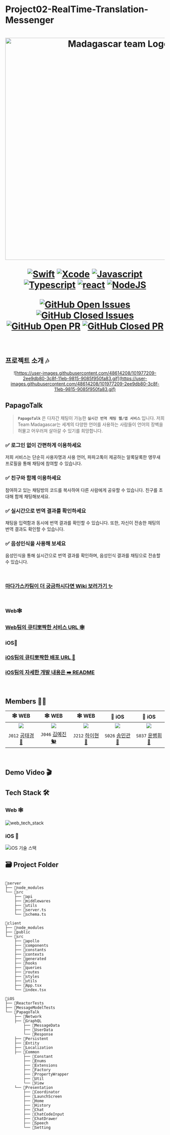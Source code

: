 # Project02-RealTime-Translation-Messenger

<h1 align="center">
  <img src="https://user-images.githubusercontent.com/60081031/99608166-b48fb800-2a50-11eb-8d25-505f65fe6370.png" width=700 alt="Madagascar team Logo" />
  
  <div align="center">

  [![Swift](https://img.shields.io/badge/swift-v5.1-orange?logo=swift)](https://developer.apple.com/kr/swift/)
  [![Xcode](https://img.shields.io/badge/xcode-v12.1-blue?logo=xcode)](https://developer.apple.com/kr/xcode/)
  [![Javascript](https://img.shields.io/badge/javascript-ES6+-yellow?logo=javascript)](https://github.com/airbnb/javascript)
  [![Typescript](https://img.shields.io/badge/typescript-v4.0.3-white?logo=typescript)](https://www.typescriptlang.org/)
  [![react](https://img.shields.io/badge/react-0.0-9cf?logo=react)](https://reactjs.org/)
  [![NodeJS](https://img.shields.io/badge/node.js-v12.18.3-green?logo=node.js)](https://nodejs.org/ko/)

  </div>
  
  <div align="center">
  
  [![GitHub Open Issues](https://img.shields.io/github/issues-raw/boostcamp-2020/Project02-B-RealTime-Translation-Messenger?color=green)](https://github.com/boostcamp-2020/Project02-B-RealTime-Translation-Messenger/issues)
  [![GitHub Closed Issues](https://img.shields.io/github/issues-closed-raw/boostcamp-2020/Project02-B-RealTime-Translation-Messenger?color=red)](https://github.com/boostcamp-2020/Project02-B-RealTime-Translation-Messenger/issues?q=is%3Aissue+is%3Aclosed)
  [![GitHub Open PR](https://img.shields.io/github/issues-pr-raw/boostcamp-2020/Project02-B-RealTime-Translation-Messenger?color=green)](https://github.com/boostcamp-2020/Project02-B-RealTime-Translation-Messenger/pulls)
  [![GitHub Closed PR](https://img.shields.io/github/issues-pr-closed-raw/boostcamp-2020/Project02-B-RealTime-Translation-Messenger?color=red)](https://github.com/boostcamp-2020/Project02-B-RealTime-Translation-Messenger/pulls?q=is%3Apr+is%3Aclosed)

  </div>
  
</h1>
<br>

## 프로젝트 소개 🎶

<div align="center">

![https://user-images.githubusercontent.com/48614208/101977209-2ee9db80-3c8f-11eb-9815-9085f950fa83.gif](https://user-images.githubusercontent.com/48614208/101977209-2ee9db80-3c8f-11eb-9815-9085f950fa83.gif)

</div>

## PapagoTalk

>**`PapagoTalk`** 은 다자간 채팅이 가능한 **`실시간 번역 채팅 웹/앱 서비스`** 입니다.
>저희 Team Madagascar는 세계의 다양한 언어를 사용하는 사람들이 언어의 장벽을 허물고 
>어우러져 살아갈 수 있기를 희망합니다.

### ✅ 로그인 없이 간편하게 이용하세요

저희 서비스는 단순히 사용자명과 사용 언어, 파파고톡이 제공하는 알록달록한 앵무새 프로필을 통해 채팅에 참여할 수 있습니다.

### ✅ 친구와 함께 이용하세요

참여하고 있는 채팅방의 코드를 복사하여 다른 사람에게 공유할 수 있습니다. 친구를 초대해 함께 채팅해보세요.

### ✅ 실시간으로 번역 결과를 확인하세요

채팅을 입력함과 동시에 번역 결과를 확인할 수 있습니다. 또한, 자신이 전송한 채팅의 번역 결과도 확인할 수 있습니다.

### ✅ 음성인식을 사용해 보세요

음성인식을 통해 실시간으로 번역 결과를 확인하며, 음성인식 결과를 채팅으로 전송할 수 있습니다.

<br>

### [마다가스카팀이 더 궁금하시다면 Wiki 보러가기 ✨](https://github.com/boostcamp-2020/Project02-B-RealTime-Translation-Messenger/wiki)

<br>

### Web🕸
### [Web팀의 큐티뽀짝한 서비스 URL 🕸](https://www.papagotalk.kro.kr/)

### iOS🍎
### [iOS팀의 큐티뽀짝한 배포 URL 🍎](https://kr.object.ncloudstorage.com/papago-talk/index.html)

### [iOS팀의 자세한 개발 내용은 ➡️ README](https://github.com/boostcamp-2020/Project02-B-RealTime-Translation-Messenger/tree/master/iOS)

<br>

## Members 👯‍♀️

|  🕸 WEB  |  🕸 WEB  |  🕸 WEB  |  🍎 iOS  |  🍎 iOS  |
| :------------: | :------------: | :------------: | :------------: | :------------: |
|  ![](https://media0.giphy.com/media/lqMg6hf8Mie9cvsrmi/giphy.gif?cid=ecf05e479nfqvz5ni655bqbdb5agtzvb471t33hfwxuwx01d&rid=giphy.gif)  |  ![](https://media.giphy.com/media/VbKLOdvCxBFNZpYvhL/giphy.gif)  |  ![](https://media4.giphy.com/media/YrZH2QxktEcTOtGwqL/giphy.gif)  |  ![](https://media.giphy.com/media/XbgzkpzueQjzepnhLy/giphy.gif)  |  ![](https://media.giphy.com/media/SwyTq2jJxc9im6BYnN/giphy.gif)  |
|  `J012` [공태경 🐃](https://github.com/Taeg92)  |  `J046` [김예진 🐿](https://github.com/johnyejin)  |  `J212` [하이현 🐅](https://github.com/hyh1016)  |  `S026` [송민관 🦥](https://github.com/Minkwan-Song)  |  `S037` [윤병휘 🐧](https://github.com/ByoungHwi)  |

<br>


## Demo Video 🎬



## Tech Stack 🛠

### Web 🕸
![web_tech_stack](https://i.imgur.com/UbpX2vq.png)

### iOS 🍎
![iOS 기술 스택](https://user-images.githubusercontent.com/68672528/102453828-57ebe100-4080-11eb-9160-d9395c6b7ef9.jpeg)


## 🗃 Project Folder
```
        
📁server
├── 📁node_modules
└── 📁src
    ├── 📁api
    ├── 📁middlewares
    ├── 📁utils
    ├── 📄server.ts
    └── 📄schema.ts
    
📁client
├── 📁node_modules
├── 📁public
└── 📁src
    ├── 📁apollo
    ├── 📁components
    ├── 📁constants
    ├── 📁contexts
    ├── 📁generated
    ├── 📁hooks
    ├── 📁queries
    ├── 📁routes
    ├── 📁styles
    ├── 📁utils
    ├── 📄App.tsx
    └── 📄index.tsx

📁iOS
├── 📁ReactorTests
├── 📁MessageModelTests
└── 📁PapagoTalk
    ├── 📁Network
    ├── 📁GraphQL
        ├── 📁MessageData
        ├── 📁UserData
        └── 📁Response    
    ├── 📁Persistent
    ├── 📁Entity
    ├── 📁Localization
    ├── 📁Common
        ├── 📁Constant
        ├── 📁Enums
        ├── 📁Extensions
        ├── 📁Factory
        ├── 📁PropertyWrapper
        ├── 📁Util
        └── 📁View    
    └── 📁Presentation  
        ├── 📁Coordinator
        ├── 📁LaunchScreen
        ├── 📁Home
        ├── 📁History
        ├── 📁Chat
        ├── 📁ChatCodeInput
        ├── 📁ChatDrawer
        ├── 📁Speech
        └── 📁Setting
    
```


